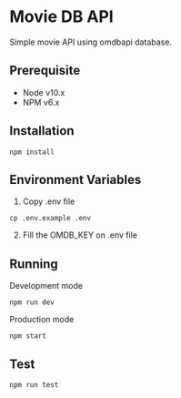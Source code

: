 # Movie DB API

Simple movie API using omdbapi database.

## Prerequisite

- Node v10.x
- NPM v6.x

## Installation

```
npm install
```

## Environment Variables

1. Copy .env file

```
cp .env.example .env
```

2. Fill the OMDB_KEY on .env file

## Running

Development mode

```
npm run dev
```

Production mode

```
npm start
```

## Test

```
npm run test
```
